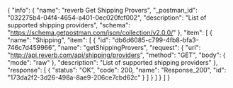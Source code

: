 {
  "info": {
    "name": "reverb Get Shipping Provers",
    "_postman_id": "032275b4-04f4-4654-a401-0ec020fcf002",
    "description": "List of supported shipping providers",
    "schema": "https://schema.getpostman.com/json/collection/v2.0.0/"
  },
  "item": [
    {
      "name": "Shipping",
      "item": [
        {
          "id": "db6d6085-c799-4fb8-bfa3-746c7d459966",
          "name": "getShippingProvers",
          "request": {
            "url": "http://api.reverb.com/api/shipping/providers",
            "method": "GET",
            "body": {
              "mode": "raw"
            },
            "description": "List of supported shipping providers"
          },
          "response": [
            {
              "status": "OK",
              "code": 200,
              "name": "Response_200",
              "id": "173da2f2-3d26-498a-8ae9-206ce7cbd62c"
            }
          ]
        }
      ]
    }
  ]
}